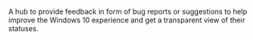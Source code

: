 A hub to provide feedback in form of bug reports or suggestions to help improve the Windows 10 experience and get a transparent view of their statuses.